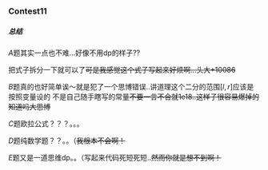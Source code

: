 ### Contest11

##### 总结

$A$题其实一点也不难...好像不用dp的样子??

把式子拆分一下就可以了~~可是我感觉这个式子写起来好烦啊...头大+10086~~

$B$题真的也好简单诶～就是犯了一个思博错误..讲道理这个二分的范围$[l,r]$应该是按照变量设的 不是自己随手瞎写的常量~~不要一言不合就1e18..这样子很容易爆掉的知道吗大思博~~

$C$题欧拉公式？？？。。。

$D$题纯数学题？？。。（~~我根本不会啊！~~

$E$题又是一道思维dp。。（写起来代码死短死短..~~然而你就是想不到啊！~~

